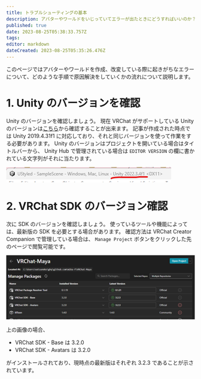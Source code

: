 ```yaml
---
title: トラブルシューティングの基本
description: アバターやワールドをいじっていてエラーが出たときにどうすればいいのか？について
published: true
date: 2023-08-25T05:38:33.757Z
tags: 
editor: markdown
dateCreated: 2023-08-25T05:35:26.476Z
---
```


このページではアバターやワールドを作成、改変している際に起きがちなエラーについて、どのような手順で原因解決をしていくかの流れについて説明します。


# 1. Unity のバージョンを確認

Unity のバージョンを確認しましょう。
現在 VRChat がサポートしている Unity のバージョンは[こちら](https://creators.vrchat.com/sdk/current-unity-version/)から確認することが出来ます。
記事が作成された時点では Unity 2019.4.31f1 に対応しており、それと同じバージョンを使って作業をする必要があります。
Unity のバージョンはプロジェクトを開いている場合はタイトルバーから、 Unity Hub で管理されている場合は `EDITOR VERSION` の欄に書かれている文字列がそれに当たります。

![スクリーンショット_2023-08-25_143757.png](/スクリーンショット_2023-08-25_143757.png)

# 2. VRChat SDK のバージョン確認

次に SDK のバージョンを確認しましょう。
使っているツールや機能によっては、最新版の SDK を必要とする場合があります。
確認方法は VRChat Creator Companion で管理している場合は、 `Manage Project` ボタンをクリックした先のページで閲覧可能です。

![スクリーンショット_2023-08-25_143325.png](/スクリーンショット_2023-08-25_143325.png)

上の画像の場合、

* VRChat SDK - Base は 3.2.0
* VRChat SDK - Avatars は 3.2.0

がインストールされており、現時点の最新版はそれぞれ 3.2.3 であることが示されています。